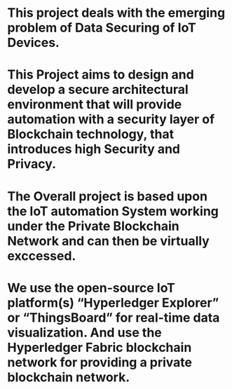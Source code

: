 # This project deals with the emerging problem of Data Securing of IoT Devices. 
# This Project aims to design and develop a secure architectural environment that will provide automation with a security layer of Blockchain technology, that introduces high Security and Privacy.
# The Overall project is based upon the IoT automation System working under the Private Blockchain Network and can then be virtually exccessed. 
# We use the open-source IoT platform(s) “Hyperledger Explorer” or “ThingsBoard” for real-time data visualization. And use the Hyperledger Fabric blockchain network for providing a private blockchain network.

